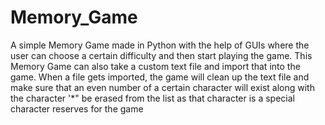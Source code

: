 # Memory_Game

A simple Memory Game made in Python with the help of GUIs where the user can choose a certain difficulty and then start playing the game. 
This Memory Game can also take a custom text file and import that into the game. When a file gets imported, the game will clean up the text file and make sure that an even number of a certain character will exist along with the character '*" be erased from the list as that character is a special character reserves for the game
